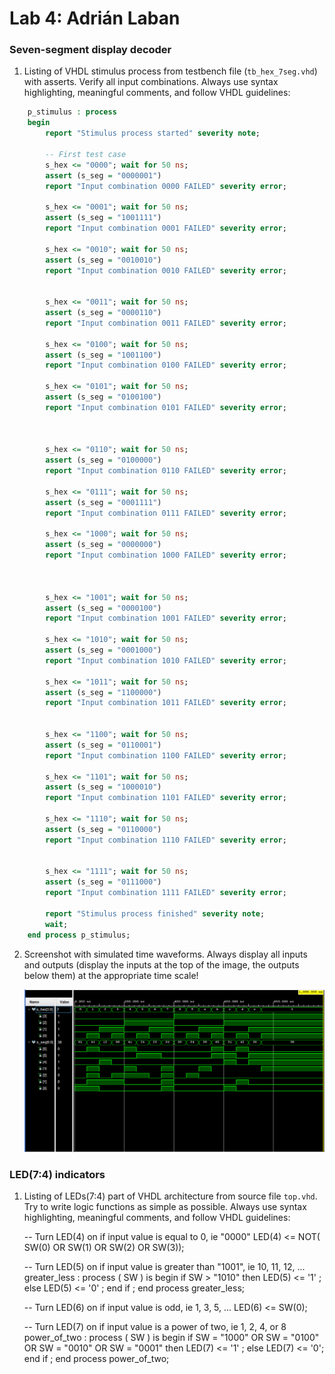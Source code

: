 # Lab 4: Adrián Laban

### Seven-segment display decoder

1. Listing of VHDL stimulus process from testbench file (`tb_hex_7seg.vhd`) with asserts. Verify all input combinations. Always use syntax highlighting, meaningful comments, and follow VHDL guidelines:

```vhdl
    p_stimulus : process
    begin
        report "Stimulus process started" severity note;

        -- First test case
        s_hex <= "0000"; wait for 50 ns;
        assert (s_seg = "0000001")        
        report "Input combination 0000 FAILED" severity error;
        
        s_hex <= "0001"; wait for 50 ns;
        assert (s_seg = "1001111")
        report "Input combination 0001 FAILED" severity error;
        
        s_hex <= "0010"; wait for 50 ns;
        assert (s_seg = "0010010")        
        report "Input combination 0010 FAILED" severity error;      
        
        
        s_hex <= "0011"; wait for 50 ns;
        assert (s_seg = "0000110")        
        report "Input combination 0011 FAILED" severity error;
        
        s_hex <= "0100"; wait for 50 ns;
        assert (s_seg = "1001100")        
        report "Input combination 0100 FAILED" severity error;
        
        s_hex <= "0101"; wait for 50 ns;
        assert (s_seg = "0100100")        
        report "Input combination 0101 FAILED" severity error;
        
        
        
        s_hex <= "0110"; wait for 50 ns;
        assert (s_seg = "0100000")        
        report "Input combination 0110 FAILED" severity error;
        
        s_hex <= "0111"; wait for 50 ns;
        assert (s_seg = "0001111")        
        report "Input combination 0111 FAILED" severity error;
        
        s_hex <= "1000"; wait for 50 ns;
        assert (s_seg = "0000000")        
        report "Input combination 1000 FAILED" severity error;
        
        
        
        s_hex <= "1001"; wait for 50 ns;
        assert (s_seg = "0000100")        
        report "Input combination 1001 FAILED" severity error;
        
        s_hex <= "1010"; wait for 50 ns;
        assert (s_seg = "0001000")        
        report "Input combination 1010 FAILED" severity error;
        
        s_hex <= "1011"; wait for 50 ns;
        assert (s_seg = "1100000")        
        report "Input combination 1011 FAILED" severity error;
               
        
        s_hex <= "1100"; wait for 50 ns;
        assert (s_seg = "0110001")        
        report "Input combination 1100 FAILED" severity error;
        
        s_hex <= "1101"; wait for 50 ns;
        assert (s_seg = "1000010")        
        report "Input combination 1101 FAILED" severity error;
        
        s_hex <= "1110"; wait for 50 ns;
        assert (s_seg = "0110000")        
        report "Input combination 1110 FAILED" severity error;
        
        
        s_hex <= "1111"; wait for 50 ns;
        assert (s_seg = "0111000")        
        report "Input combination 1111 FAILED" severity error;
                
        report "Stimulus process finished" severity note;
        wait;
    end process p_stimulus;
```

2. Screenshot with simulated time waveforms. Always display all inputs and outputs (display the inputs at the top of the image, the outputs below them) at the appropriate time scale!

   ![your figure](images/waveforms.png)

### LED(7:4) indicators

1. Listing of LEDs(7:4) part of VHDL architecture from source file `top.vhd`. Try to write logic functions as simple as possible. Always use syntax highlighting, meaningful comments, and follow VHDL guidelines:

   -- Turn LED(4) on if input value is equal to 0, ie "0000"
    LED(4) <= NOT( SW(0) OR SW(1) OR SW(2) OR SW(3));

    -- Turn LED(5) on if input value is greater than "1001", ie 10, 11, 12, ...
       greater_less : process ( SW ) is
       begin
        if SW > "1010" then
         LED(5) <= '1' ;
        else
         LED(5) <= '0' ;
        end if ;
       end process greater_less;

    -- Turn LED(6) on if input value is odd, ie 1, 3, 5, ...
        LED(6) <= SW(0);

    -- Turn LED(7) on if input value is a power of two, ie 1, 2, 4, or 8
        power_of_two : process ( SW ) is
        begin
         if SW = "1000" OR SW = "0100" OR SW = "0010" OR SW = "0001" then
          LED(7) <= '1' ;
         else 
           LED(7) <= '0';
         end if ;
        end process power_of_two;
```